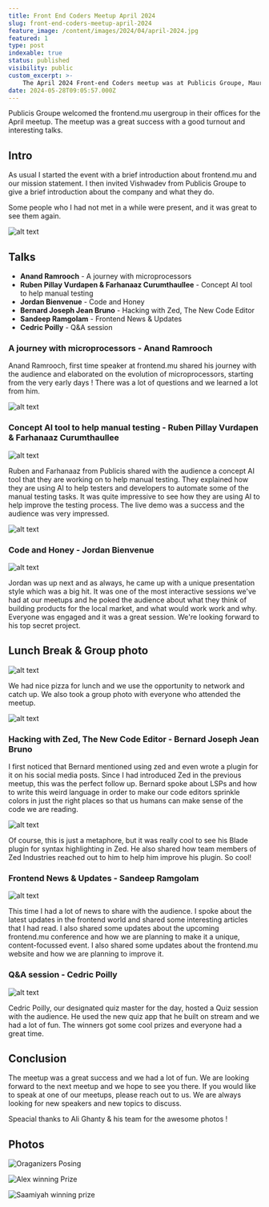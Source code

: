 ```yaml
---
title: Front End Coders Meetup April 2024
slug: front-end-coders-meetup-april-2024
feature_image: /content/images/2024/04/april-2024.jpg
featured: 1     
type: post
indexable: true
status: published
visibility: public
custom_excerpt: >-
    The April 2024 Front-end Coders meetup was at Publicis Groupe, Mauritius and we discussed the future of front-end development.
date: 2024-05-28T09:05:57.000Z
---
```


Publicis Groupe welcomed the frontend.mu usergroup in their offices for the April meetup. The meetup was a great success with a good turnout and interesting talks.

## Intro

As usual I started the event with a brief introduction about frontend.mu and our mission statement. I then invited Vishwadev from Publicis Groupe to give a brief introduction about the company and what they do.

Some people who I had not met in a while were present, and it was great to see them again.

![alt text](/content/images/2024/04/image.png)

## Talks

*   **Anand Ramrooch** - A journey with microprocessors
*   **Ruben Pillay Vurdapen & Farhanaaz Curumthaullee** - Concept AI tool to help manual testing
*   **Jordan Bienvenue** - Code and Honey
*   **Bernard Joseph Jean Bruno** - Hacking with Zed, The New Code Editor
*   **Sandeep Ramgolam** - Frontend News & Updates
*   **Cedric Poilly** - Q&A session


### A journey with microprocessors - Anand Ramrooch

Anand Ramrooch, first time speaker at frontend.mu shared his journey with the audience and elaborated on the evolution of microprocessors, starting from the very early days ! There was a lot of questions and we learned a lot from him.

![alt text](/content/images/2024/04/image-1.png)

### Concept AI tool to help manual testing - Ruben Pillay Vurdapen & Farhanaaz Curumthaullee

![alt text](/content/images/2024/04/image-2.png)

Ruben and Farhanaaz from Publicis shared with the audience a concept AI tool that they are working on to help manual testing. They explained how they are using AI to help testers and developers to automate some of the manual testing tasks. It was quite impressive to see how they are using AI to help improve the testing process. The live demo was a success and the audience was very impressed.

![alt text](/content/images/2024/04/image-3.png)

### Code and Honey - Jordan Bienvenue

![alt text](/content/images/2024/04/image-5.png)

Jordan was up next and as always, he came up with a unique presentation style which was a big hit. It was one of the most interactive sessions we've had at our meetups and he poked the audience about what they think of building products for the local market, and what would work work and why. Everyone was engaged and it was a great session. We're looking forward to his top secret project.

## Lunch Break & Group photo

![alt text](/content/images/2024/04/image-9.png)

We had nice pizza for lunch and we use the opportunity to network and catch up. We also took a group photo with everyone who attended the meetup.   


![alt text](/content/images/2024/04/image-4.png)

### Hacking with Zed, The New Code Editor - Bernard Joseph Jean Bruno

I first noticed that Bernard mentioned using zed and even wrote a plugin for it on his social media posts. Since I had introduced Zed in the previous meetup, this was the perfect follow up. Bernard spoke about LSPs and how to write this weird language in order to make our code editors sprinkle colors in just the right places so that us humans can make sense of the code we are reading. 

![alt text](/content/images/2024/04/image-6.png)

Of course, this is just a metaphore, but it was really cool to see his Blade plugin for syntax highlighting in Zed. He also shared how team members of Zed Industries reached out to him to help him improve his plugin. So cool! 

### Frontend News & Updates - Sandeep Ramgolam

![alt text](/content/images/2024/04/image-8.png)

This time I had a lot of news to share with the audience. I spoke about the latest updates in the frontend world and shared some interesting articles that I had read. I also shared some updates about the upcoming frontend.mu conference and how we are planning to make it a unique, content-focussed event. I also shared some updates about the frontend.mu website and how we are planning to improve it.

### Q&A session - Cedric Poilly

![alt text](/content/images/2024/04/image-7.png)

Cedric Poilly, our designated quiz master for the day, hosted a Quiz session with the audience. He used the new quiz app that he built on stream and we had a lot of fun. The winners got some cool prizes and everyone had a great time. 

## Conclusion

The meetup was a great success and we had a lot of fun. We are looking forward to the next meetup and we hope to see you there. If you would like to speak at one of our meetups, please reach out to us. We are always looking for new speakers and new topics to discuss.

Speacial thanks to Ali Ghanty & his team for the awesome photos !

## Photos

![Oraganizers Posing](/content/images/2024/04/image-10.png)

![Alex winning Prize](/content/images/2024/04/alex-winning-prize.png)

![Saamiyah winning prize](/content/images/2024/04/saamiyah-winning-prize.png)